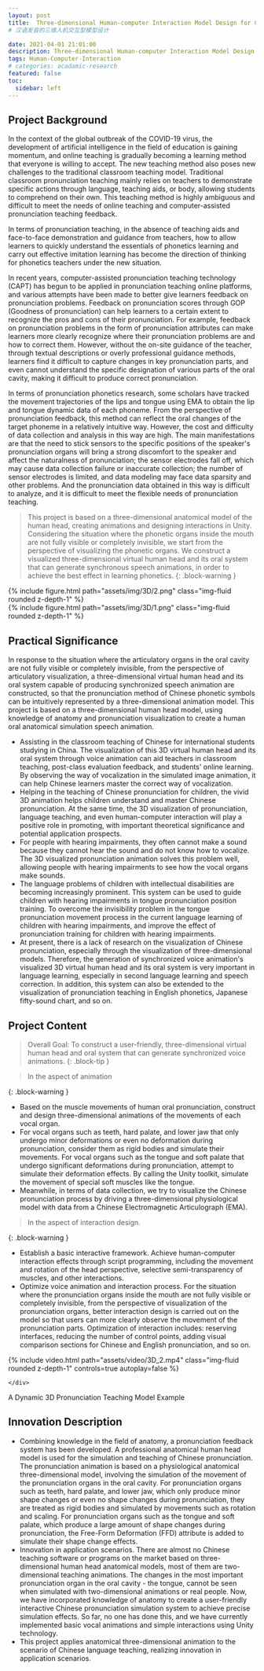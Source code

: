 ```yaml
---
layout: post
title:  Three-dimensional Human-computer Interaction Model Design for Chinese Pronunciation
# 汉语发音的三维人机交互型模型设计

date: 2021-04-01 21:01:00
description: Three-dimensional Human-computer Interaction Model Design for Chinese Pronunciation
tags: Human-Computer-Interaction
# categories: acadamic-research
featured: false
toc:
  sidebar: left
---
```


## Project Background
In the context of the global outbreak of the COVID-19 virus, the development of artificial intelligence in the field of education is gaining momentum, and online teaching is gradually becoming a learning method that everyone is willing to accept. The new teaching method also poses new challenges to the traditional classroom teaching model. Traditional classroom pronunciation teaching mainly relies on teachers to demonstrate specific actions through language, teaching aids, or body, allowing students to comprehend on their own. This teaching method is highly ambiguous and difficult to meet the needs of online teaching and computer-assisted pronunciation teaching feedback.

In terms of pronunciation teaching, in the absence of teaching aids and face-to-face demonstration and guidance from teachers, how to allow learners to quickly understand the essentials of phonetics learning and carry out effective imitation learning has become the direction of thinking for phonetics teachers under the new situation.

In recent years, computer-assisted pronunciation teaching technology (CAPT) has begun to be applied in pronunciation teaching online platforms, and various attempts have been made to better give learners feedback on pronunciation problems. Feedback on pronunciation scores through GOP (Goodness of pronunciation) can help learners to a certain extent to recognize the pros and cons of their pronunciation. For example, feedback on pronunciation problems in the form of pronunciation attributes can make learners more clearly recognize where their pronunciation problems are and how to correct them. However, without the on-site guidance of the teacher, through textual descriptions or overly professional guidance methods, learners find it difficult to capture changes in key pronunciation parts, and even cannot understand the specific designation of various parts of the oral cavity, making it difficult to produce correct pronunciation.

In terms of pronunciation phonetics research, some scholars have tracked the movement trajectories of the lips and tongue using EMA to obtain the lip and tongue dynamic data of each phoneme. From the perspective of pronunciation feedback, this method can reflect the oral changes of the target phoneme in a relatively intuitive way. However, the cost and difficulty of data collection and analysis in this way are high. The main manifestations are that the need to stick sensors to the specific positions of the speaker's pronunciation organs will bring a strong discomfort to the speaker and affect the naturalness of pronunciation; the sensor electrodes fall off, which may cause data collection failure or inaccurate collection; the number of sensor electrodes is limited, and data modeling may face data sparsity and other problems. And the pronunciation data obtained in this way is difficult to analyze, and it is difficult to meet the flexible needs of pronunciation teaching.

<!-- Many Chinese language learners have incorrect pronunciation mastery and do not know how to use the correct oral parts to pronounce. It is difficult for teachers to help students use the correct oral parts to pronounce one-on-one in teaching. It is particularly important to visualize the pronunciation process through software. The visualization of the pronunciation process refers to the vivid display of the movement of the pronunciation organs during the pronunciation process. The visualization of the pronunciation process can be applied in many fields. For example, in the field of language learning, spreading Chinese to the world meets the strategic needs of the country and is an important way to enhance the country's "soft power". The Confucius Institute has set up many Confucius classrooms around the world, but it is still difficult to meet the needs of more than 40 million overseas Chinese learners. The gap in teaching resources is huge and visual synthetic speech has been proven to be more valuable than auditory synthetic speech and is more easily accepted by learners. In addition, in the field of speech correction, there are tens of millions of speech disorder patients in our country. The technology of visualizing the pronunciation process can help patients better correct their speech through visual feedback. For language learners, understanding the movement of pronunciation organs such as lips, upper and lower jaws, and tongue during pronunciation has guiding significance for improving language learning effectiveness. -->

<!-- 许多汉语学习者对于发音掌握不正确，不知道如何采用正确的口腔部位发声，老师教学上难以一对一帮助学生采用正确的口腔部位发声，通过软件将发音过程可视化显得尤为重要。
发音过程可视化是指将发音过程中发音器官的运动情况形象的展示出来。发音过程可视化可以应用在很多领域,例如语言学习领域,向世界各国传播汉语符合国家的战略需求,是增强国家"软实力"的重要途径,国家汉办已经在全球设立了多个孔子课堂,但仍然难以满足4000多万海外汉语学习者的需求,师资力量缺口巨大并且视觉合成语音被证明比听觉合成语音更有价值，更容易被学习者所接受;另外,在言语矫正领域,我国有数以千万计的言语障碍患者,发音过程可视化技术可以通过视觉反馈帮助患者更好地进行言语矫正。
对于语言学习者而言,了解发音时唇部,上下颚以及舌头等发音器官的运动状况等信息,对于提高语言的学习效果具有指导意义。 -->


> This project is based on a three-dimensional anatomical model of the human head, creating animations and designing interactions in Unity. Considering the situation where the phonetic organs inside the mouth are not fully visible or completely invisible, we start from the perspective of visualizing the phonetic organs. We construct a visualized three-dimensional virtual human head and its oral system that can generate synchronous speech animations, in order to achieve the best effect in learning phonetics.
{: .block-warning }
<!-- 
> 该项目基于人体头部解剖三维模型，在 unity 中制作 动画，设计交互，针对口腔内发音器官非完全可见或完全非可见的情况,从发音器官可视化的角度出发,构建一个可以产生同步语音动画的可视化三维虚拟人头及其口腔系统，以达到学习拼音的最佳效果。 -->
<!-- {: .block-tip } -->

<div class="row mt-3">
    <div class="col-sm mt-3 mt-md-0">
        {% include figure.html path="assets/img/3D/2.png" class="img-fluid rounded z-depth-1" %}
    </div>
    <div class="col-sm mt-3 mt-md-0">
        {% include figure.html path="assets/img/3D/1.png" class="img-fluid rounded z-depth-1" %}
    </div>
</div>

## Practical Significance
In response to the situation where the articulatory organs in the oral cavity are not fully visible or completely invisible, from the perspective of articulatory visualization, a three-dimensional virtual human head and its oral system capable of producing synchronized speech animation are constructed, so that the pronunciation method of Chinese phonetic symbols can be intuitively represented by a three-dimensional animation model. This project is based on a three-dimensional human head model, using knowledge of anatomy and pronunciation visualization to create a human oral anatomical simulation speech animation.

<!-- 项目目的 -->
<!-- 针对口腔内发音器官非完全可见或完全非可见的情况,从发音器官可视化的角度出发,构建一个可以产生同步语音动画的可视化三维虚拟人头及其口腔系统，使汉语音标的发声方法得以用三维动画模型直观表示。本项目基于三维人体头部模型模型、运用解剖学以及发音可视化等方面知识制作出人体口腔解剖仿真语音动画。 -->

- Assisting in the classroom teaching of Chinese for international students studying in China. The visualization of this 3D virtual human head and its oral system through voice animation can aid teachers in classroom teaching, post-class evaluation feedback, and students' online learning. By observing the way of vocalization in the simulated image animation, it can help Chinese learners master the correct way of vocalization.
- Helping in the teaching of Chinese pronunciation for children, the vivid 3D animation helps children understand and master Chinese pronunciation. At the same time, the 3D visualization of pronunciation, language teaching, and even human-computer interaction will play a positive role in promoting, with important theoretical significance and potential application prospects.
- For people with hearing impairments, they often cannot make a sound because they cannot hear the sound and do not know how to vocalize. The 3D visualized pronunciation animation solves this problem well, allowing people with hearing impairments to see how the vocal organs make sounds.
- The language problems of children with intellectual disabilities are becoming increasingly prominent. This system can be used to guide children with hearing impairments in tongue pronunciation position training. To overcome the invisibility problem in the tongue pronunciation movement process in the current language learning of children with hearing impairments, and improve the effect of pronunciation training for children with hearing impairments.
- At present, there is a lack of research on the visualization of Chinese pronunciation, especially through the visualization of three-dimensional models. Therefore, the generation of synchronized voice animation's visualized 3D virtual human head and its oral system is very important in language learning, especially in second language learning and speech correction. In addition, this system can also be extended to the visualization of pronunciation teaching in English phonetics, Japanese fifty-sound chart, and so on.

<!-- - 辅助来华留学生汉语课堂教学。该语音动画的可视化三维虚拟人头及其口腔系统可以辅助教师课堂教学、课下评测反馈以及学生线上学习，通过观察模拟图像动画的发声方式可以达到帮助汉语学习者掌握正确的发声方式的效果
- 帮助儿童汉语发音教学，形象的三维动画有助于儿童理解与掌握汉语发音。同时，对于发音的3D可视化、语言教学乃至人机交互都将起到积极的推进作用,具有重要的理论意义和潜在的应用前景
- 对于有听力障碍的人群，往往由于听不到声音而不知道如何发声从而导致发不出声，三维可视化发音动画便很好的解决了该问题，让听力障碍人群可以看到发声器官如何发声
- 智力障碍儿童语言问题日趋突出,该系统可以应用于引导听障儿童进行舌部发音位置训练。以克服目前听障儿童语言学习中舌部发音运动过程中不可视的问题，提高听障儿童发音训练的效果
- 目前,在对中文发音可视化研究方面存在欠缺,尤其是通过三维模型的可视化方面,因此产生同步语音动画的可视化三维虚拟人头及其口腔系统在语言学习,特别是第二语言学习及言语矫正方面以及言语矫正方面有很重要的意义。此外，该系统还可延申至英语音标、日语五十音图等的发音教学可视化中。 -->

## Project Content

> Overall Goal: To construct a user-friendly, three-dimensional virtual human head and oral system that can generate synchronized voice animations.
{: .block-tip }

<!-- 总目标：构建一个人机友好型，可以产生同步语音动画的可视化三维虚拟人头及其口腔系统。 -->



> In the aspect of animation
<!-- 动画方面 -->
{: .block-warning }

- Based on the muscle movements of human oral pronunciation, construct and design three-dimensional animations of the movements of each vocal organ.
- For vocal organs such as teeth, hard palate, and lower jaw that only undergo minor deformations or even no deformation during pronunciation, consider them as rigid bodies and simulate their movements. For vocal organs such as the tongue and soft palate that undergo significant deformations during pronunciation, attempt to simulate their deformation effects. By calling the Unity toolkit, simulate the movement of special soft muscles like the tongue.
- Meanwhile, in terms of data collection, we try to visualize the Chinese pronunciation process by driving a three-dimensional physiological model with data from a Chinese Electromagnetic Articulograph (EMA).

<!-- - 以人体口腔发音的肌肉运动为依据，构造、设计各个发声器官运动的三维动画。
- 对于牙齿、硬腭以及下颚这些在发音过程中仅产生微小形变,甚至不产生形变的发音器官,将其看作刚体并进行运动模拟：而对于舌头、软腭这些在发音过程中产生大量形变的发音器官,则尝试模拟其形变效果。通过调用unity的工具包，实现舌头等特殊柔软肌肉的仿真运动。
- 同时在数据收集方面，我们尝试通过一种使用中文电磁发音记录仪(EMA)数据来驱动三维生理模型的方法来实现中文发音过程可视化方法 -->

> In the aspect of interaction design.
 <!-- 交互设计方面 -->
{: .block-warning }

- Establish a basic interactive framework. Achieve human-computer interaction effects through script programming, including the movement and rotation of the head perspective, selective semi-transparency of muscles, and other interactions.
- Optimize voice animation and interaction process. For the situation where the pronunciation organs inside the mouth are not fully visible or completely invisible, from the perspective of visualization of the pronunciation organs, better interaction design is carried out on the model so that users can more clearly observe the movement of the pronunciation parts. Optimization of interaction includes: reserving interfaces, reducing the number of control points, adding visual comparison sections for Chinese and English pronunciation, and so on.

<!-- - 建立基本交互框架。通过脚本编程达到人机交互效果，包括头部视角的移动旋转，肌肉的选择性半透明等等交互。
- 优化语音动画与交互过程。针对口腔内发音器官非完全可见或完全非可见的情况,从发音器官可视化的角度出发，对模型进行更好的交互设计使得使用者更清楚地观察到发音部位运动。优化交互包括：预留接口，减少控制点数，添加中英文发音可视化对比板块等等 -->


<div class="row mt-3">
    <div class="col-sm mt-3 mt-md-0">
        <!-- {% include video.html path="assets/video/3D_2.mp4" class="img-fluid rounded z-depth-1" controls=true autoplay=false %} -->
        {% include video.html path="assets/video/3D_2.mp4" class="img-fluid rounded z-depth-1" controls=true autoplay=false %}

    </div>

</div>
<div class="caption">
    A Dynamic 3D Pronunciation Teaching Model Example
    <!-- 3D汉语教学模型示例 -->
</div>

<!-- It does also support embedding videos from different sources. Here are some examples:

<div class="row mt-3">
    <div class="col-sm mt-3 mt-md-0">
        {% include video.html path="https://www.youtube.com/embed/jNQXAC9IVRw" class="img-fluid rounded z-depth-1" %}
    </div>
    <div class="col-sm mt-3 mt-md-0">
        {% include video.html path="https://player.vimeo.com/video/524933864?h=1ac4fd9fb4&title=0&byline=0&portrait=0" class="img-fluid rounded z-depth-1" %}
    </div>
</div> -->

## Innovation Description
<!-- 创新说明
1.结合了解剖学领域知识，制作发音反馈系统。使用专业的解剖学人体头部模型来进行汉语发音的模拟和教学。发音动画是基于生理解剖学三维模型制作，其中涉及到口腔内发音器官的运动模拟问题。对于牙齿、硬腭以及下颚这些在发音过程中仅产生微小形变,甚至不产生形变的发音器官,将其看作刚体并进行旋转缩放等运动来模拟：而对于舌头、软腭这些在发音过程中产生大量形变的发音器官,则采用添加FFD属性模拟其形变效果。
2. 应用场景创新。市场上基于三维人体头部解剖模型的汉语教学软件或程序几乎没有，大部分是二维的教学动画。以二维动画或者真人来模拟的方式看不见口腔内部最重要的发音器官--舌头的变化，而现在我们把解剖学的知识加入，制作友好的人机交互型汉语发音仿真系统，以达到精准仿真的效果，至今这个是没有人做过的，而且我们目前运用unity技术已经实现了基本的发声动画以及简单交互。
本项目将解剖三维动画应用于汉语教学场景实现了应用场景的创新。 -->

- Combining knowledge in the field of anatomy, a pronunciation feedback system has been developed. A professional anatomical human head model is used for the simulation and teaching of Chinese pronunciation. The pronunciation animation is based on a physiological anatomical three-dimensional model, involving the simulation of the movement of the pronunciation organs in the oral cavity. For pronunciation organs such as teeth, hard palate, and lower jaw, which only produce minor shape changes or even no shape changes during pronunciation, they are treated as rigid bodies and simulated by movements such as rotation and scaling. For pronunciation organs such as the tongue and soft palate, which produce a large amount of shape changes during pronunciation, the Free-Form Deformation (FFD) attribute is added to simulate their shape change effects.
- Innovation in application scenarios. There are almost no Chinese teaching software or programs on the market based on three-dimensional human head anatomical models, most of them are two-dimensional teaching animations. The changes in the most important pronunciation organ in the oral cavity - the tongue, cannot be seen when simulated with two-dimensional animations or real people. Now, we have incorporated knowledge of anatomy to create a user-friendly interactive Chinese pronunciation simulation system to achieve precise simulation effects. So far, no one has done this, and we have currently implemented basic vocal animations and simple interactions using Unity technology.
- This project applies anatomical three-dimensional animation to the scenario of Chinese language teaching, realizing innovation in application scenarios.